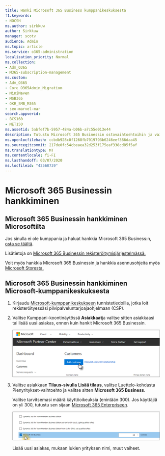 ```yaml
---
title: Hanki Microsoft 365 Business kumppanikeskuksesta
f1.keywords:
- NOCSH
ms.author: sirkkuw
author: Sirkkuw
manager: scotv
audience: Admin
ms.topic: article
ms.service: o365-administration
localization_priority: Normal
ms.collection:
- Adm_O365
- M365-subscription-management
ms.custom:
- Adm_O365
- Core_O365Admin_Migration
- MiniMaven
- MSB365
- OKR_SMB_M365
- seo-marvel-mar
search.appverid:
- BCS160
- MET150
ms.assetid: 5abfef7b-5957-484a-b06b-a7c55e013e44
description: Tutustu Microsoft 365 Businessin ostovaihtoehtoihin ja vaiheittaiset ohjeet sen ostamiseen Microsoft Partner Centeristä.
ms.openlocfilehash: ccbdb928c0f1268fb7019793b6246eef386daa45
ms.sourcegitcommit: 217de0fc54cbeaea32d253f175eaf338cd85f5af
ms.translationtype: MT
ms.contentlocale: fi-FI
ms.lasthandoff: 03/07/2020
ms.locfileid: "42560739"
---
```

# <a name="get-microsoft-365-business"></a>Microsoft 365 Businessin hankkiminen

## <a name="get-microsoft-365-business-from-microsoft"></a>Microsoft 365 Businessin hankkiminen Microsoftilta

Jos sinulla ei ole kumppania ja haluat hankkia Microsoft 365 Business:n, [osta se täältä](https://www.microsoft.com/en-US/microsoft-365/business).

Lisätietoja on [Microsoft 365 Businessin rekisteröitymisjärjestelmässä.](sign-up.md)

Voit myös hankkia Microsoft 365 Businessin ja hankkia asennusohjeita myös [Microsoft Storesta.](https://www.microsoft.com/en-us/store/locations/find-a-store?icid=en_US_Store_UH_FAS)
  
## <a name="get-microsoft-365-business-from-microsoft-partner-center"></a>Microsoft 365 Businessin hankkiminen Microsoft-kumppanikeskuksesta

1. Kirjaudu [Microsoft-kumppanikeskukseen](https://go.microsoft.com/fwlink/p/?linkid=849910) tunnistetiedoilla, jotka loit rekisteröityessäsi pilvipalveluntarjoajaohjelmaan (CSP). 
    
2. Valitse Kumppani-koontinäytössä **Asiakkaat**ja valitse sitten asiakkaasi tai lisää uusi asiakas, ennen kuin hankit Microsoft 365 Businessin.
    
    ![Lisää asiakas Microsoft-kumppanikeskuksessa.](../media/ec807d07-bbd2-411f-8fe1-c644cf9a3882.png)
  
3. Valitse asiakkaan **Tilaus-sivulla** **Lisää tilaus**, valitse Luettelo-kohdasta Pienyritykset-vaihtoehto ja valitse sitten **Microsoft 365 Business**.
    
    Valitse tarvitsemasi määrä käyttöoikeuksia (enintään 300). Jos käyttäjiä on yli 300, tutustu sen sijaan [Microsoft 365 Enterpriseen](https://go.microsoft.com/fwlink/p/?linkid=862316). 
    
    ![Valitse Uusi tilaus -sivulla pienyritys.](../media/52d99e89-2175-4974-84bb-dd626048541b.png)
  
    Lisää uusi asiakas, mukaan lukien yrityksen nimi, muut vaiheet.
    


